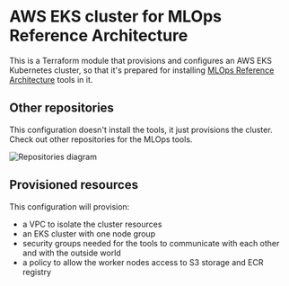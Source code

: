 # AWS EKS cluster for MLOps Reference Architecture

This is a Terraform module that provisions and configures an AWS EKS Kubernetes cluster, so that it's prepared 
for installing [MLOps Reference Architecture](https://github.com/datarevenue-berlin/mlops-architecture) 
tools in it.

## Other repositories

This configuration doesn't install the tools, it just provisions the cluster. Check out other repositories
for the MLOps tools.

![Repositories diagram](http://www.plantuml.com/plantuml/svg/fP9DImCn48Rl-HL3BvxIlHUH5l4WLHGgU2WzfDcn2StEB9b9FOZ_tTHI55a_fEV9Ey_3EvcAkgobIyOd9mAZsvkxNc2MVOYANaj6O8BPus84BmRWFlCkIcGISE1J4SKCZbg89EfI4ZWiKEOaunfOBeDgBvEcsKGDPJtst3MjgrJS8HMqQymfKjCbxiMwJrpBPDspG9rkORKoh-PxnuFSzO135Qkcyr8nX8fob3xDxKzIS3LVmEK1zxMzGISe4cdp7XFCk-WH-6dV_Ob5ubRi4V4XJgm8EMw2ceSG1JBsR91Qs0-C-Uadd5ixU8L_X8PRCcVAu9aqSm8D29nRp1CpU7Ax3B5jaLONl-yrzIc2ZzadD5EajdJf3G00)

## Provisioned resources

This configuration will provision:
- a VPC to isolate the cluster resources
- an EKS cluster with one node group
- security groups needed for the tools to communicate with each other and with the outside world
- a policy to allow the worker nodes access to S3 storage and ECR registry
